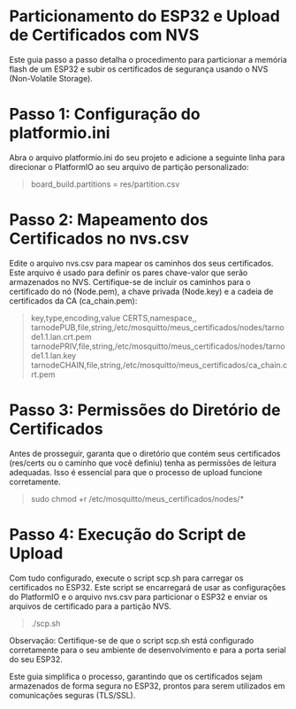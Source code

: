 # Particionamento do ESP32 e Upload de Certificados com NVS

Este guia passo a passo detalha o procedimento para particionar a memória flash de um ESP32 e subir os certificados de segurança usando o NVS (Non-Volatile Storage).

# Passo 1: Configuração do platformio.ini

Abra o arquivo platformio.ini do seu projeto e adicione a seguinte linha para direcionar o PlatformIO ao seu arquivo de partição personalizado:

> board_build.partitions = res/partition.csv

# Passo 2: Mapeamento dos Certificados no nvs.csv

Edite o arquivo nvs.csv para mapear os caminhos dos seus certificados. Este arquivo é usado para definir os pares chave-valor que serão armazenados no NVS. Certifique-se de incluir os caminhos para o certificado do nó (Node.pem), a chave privada (Node.key) e a cadeia de certificados da CA (ca_chain.pem):

> key,type,encoding,value
> CERTS,namespace,,
> tarnodePUB,file,string,/etc/mosquitto/meus_certificados/nodes/tarnode1.1.lan.crt.pem
> tarnodePRIV,file,string,/etc/mosquitto/meus_certificados/nodes/tarnode1.1.lan.key
> tarnodeCHAIN,file,string,/etc/mosquitto/meus_certificados/ca_chain.crt.pem

# Passo 3: Permissões do Diretório de Certificados

Antes de prosseguir, garanta que o diretório que contém seus certificados (res/certs ou o caminho que você definiu) tenha as permissões de leitura adequadas. Isso é essencial para que o processo de upload funcione corretamente.

> sudo chmod +r /etc/mosquitto/meus_certificados/nodes/*

# Passo 4: Execução do Script de Upload

Com tudo configurado, execute o script scp.sh para carregar os certificados no ESP32. Este script se encarregará de usar as configurações do PlatformIO e o arquivo nvs.csv para particionar o ESP32 e enviar os arquivos de certificado para a partição NVS.

> ./scp.sh

Observação: Certifique-se de que o script scp.sh está configurado corretamente para o seu ambiente de desenvolvimento e para a porta serial do seu ESP32.

Este guia simplifica o processo, garantindo que os certificados sejam armazenados de forma segura no ESP32, prontos para serem utilizados em comunicações seguras (TLS/SSL).
